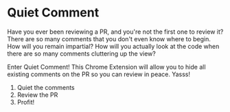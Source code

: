 # Quiet Comment

Have you ever been reviewing a PR, and you're not the first one to review it? There are so many comments that you don't even know where to begin. How will you remain impartial? How will you actually look at the code when there are so many comments cluttering up the view?

Enter Quiet Comment! This Chrome Extension will allow you to hide all existing comments on the PR so you can review in peace. Yasss!

1. Quiet the comments
2. Review the PR
3. Profit!










